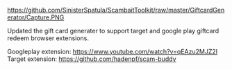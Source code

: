 https://github.com/SinisterSpatula/ScambaitToolkit/raw/master/GiftcardGenerator/Capture.PNG

Updated the gift card generater to support target and google play giftcard redeem browser extensions.

Googleplay extension: https://www.youtube.com/watch?v=qEAzu2MJZ2I
Target extension: https://github.com/hadenpf/scam-buddy
